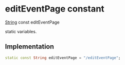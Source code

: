 


# editEventPage constant







[String](https://api.flutter.dev/flutter/dart-core/String-class.html) const editEventPage
  




<p>static variables.</p>



## Implementation

```dart
static const String editEventPage = "/editEventPage";
```







